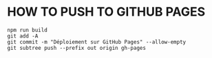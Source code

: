 # HOW TO PUSH TO GITHUB PAGES
```
npm run build
git add -A
git commit -m "Déploiement sur GitHub Pages" --allow-empty
git subtree push --prefix out origin gh-pages
```
